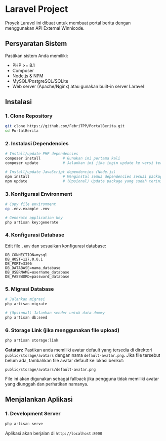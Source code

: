 # Laravel Project

Proyek Laravel ini dibuat untuk membuat portal berita dengan menggunakan API External Winnicode.

## Persyaratan Sistem

Pastikan sistem Anda memiliki:

-   PHP >= 8.1
-   Composer
-   Node.js & NPM
-   MySQL/PostgreSQL/SQLite
-   Web server (Apache/Nginx) atau gunakan built-in server Laravel

## Instalasi

### 1. Clone Repository

```bash
git clone https://github.com/FebriTPP/PortalBerita.git
cd PortalBerita
```

### 2. Instalasi Dependencies

```bash
# Install/update PHP dependencies
composer install          # Gunakan ini pertama kali
composer update           # Jalankan ini jika ingin update ke versi terbaru sesuai composer.json

# Install/update JavaScript dependencies (Node.js)
npm install               # Menginstal semua dependencies sesuai package-lock.json
npm update                # (Opsional) Update package yang sudah terinstall ke versi terbaru yang diizinkan
```

### 3. Konfigurasi Environment

```bash
# Copy file environment
cp .env.example .env

# Generate application key
php artisan key:generate
```

### 4. Konfigurasi Database

Edit file `.env` dan sesuaikan konfigurasi database:

```env
DB_CONNECTION=mysql
DB_HOST=127.0.0.1
DB_PORT=3306
DB_DATABASE=nama_database
DB_USERNAME=username_database
DB_PASSWORD=password_database
```

### 5. Migrasi Database

```bash
# Jalankan migrasi
php artisan migrate

# (Opsional) Jalankan seeder untuk data dummy
php artisan db:seed
```

### 6. Storage Link (jika menggunakan file upload)

```bash
php artisan storage:link
```

**Catatan:** Pastikan anda memiliki avatar default yang tersedia di direktori `public/storage/avatars` dengan nama `default-avatar.png`. Jika file tersebut belum ada, tambahkan file avatar default ke lokasi berikut:

```
public/storage/avatars/default-avatar.png
```

File ini akan digunakan sebagai fallback jika pengguna tidak memiliki avatar yang diunggah dan perhatikan namanya.

## Menjalankan Aplikasi

### 1. Development Server

```bash
php artisan serve
```

Aplikasi akan berjalan di `http://localhost:8000`
